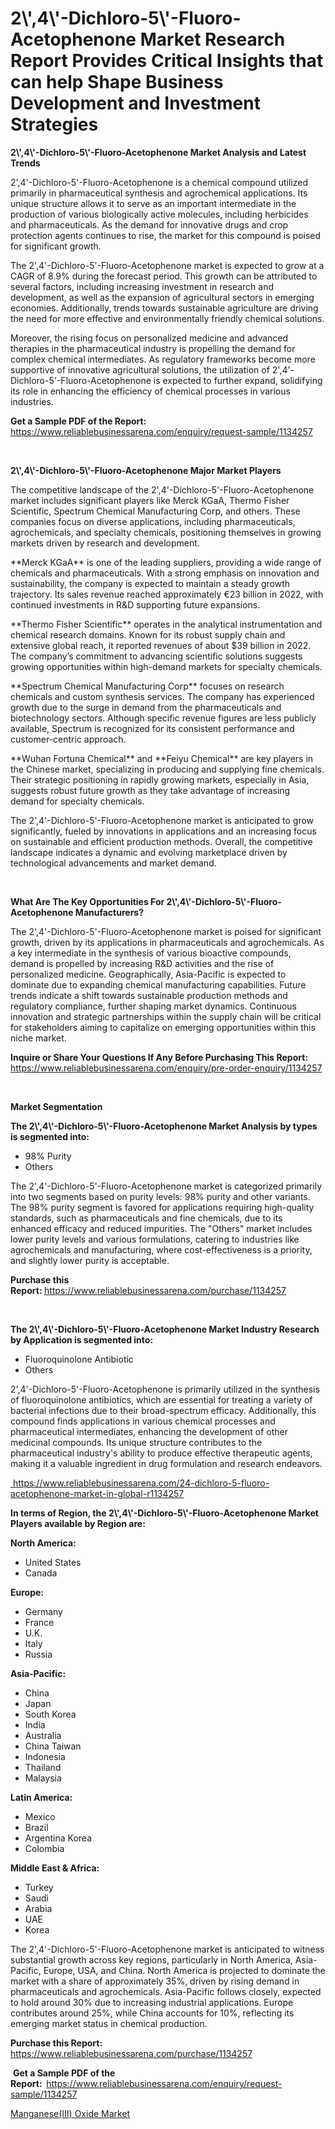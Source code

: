 <p><h1>2\',4\'-Dichloro-5\'-Fluoro-Acetophenone Market Research Report Provides Critical Insights that can help Shape Business Development and Investment Strategies</h1></p><p><strong>2\',4\'-Dichloro-5\'-Fluoro-Acetophenone Market Analysis and Latest Trends</strong></p>
<p><p>2',4'-Dichloro-5'-Fluoro-Acetophenone is a chemical compound utilized primarily in pharmaceutical synthesis and agrochemical applications. Its unique structure allows it to serve as an important intermediate in the production of various biologically active molecules, including herbicides and pharmaceuticals. As the demand for innovative drugs and crop protection agents continues to rise, the market for this compound is poised for significant growth.</p><p>The 2',4'-Dichloro-5'-Fluoro-Acetophenone market is expected to grow at a CAGR of 8.9% during the forecast period. This growth can be attributed to several factors, including increasing investment in research and development, as well as the expansion of agricultural sectors in emerging economies. Additionally, trends towards sustainable agriculture are driving the need for more effective and environmentally friendly chemical solutions.</p><p>Moreover, the rising focus on personalized medicine and advanced therapies in the pharmaceutical industry is propelling the demand for complex chemical intermediates. As regulatory frameworks become more supportive of innovative agricultural solutions, the utilization of 2',4'-Dichloro-5'-Fluoro-Acetophenone is expected to further expand, solidifying its role in enhancing the efficiency of chemical processes in various industries.</p></p>
<p><strong>Get a Sample PDF of the Report:&nbsp;</strong> <a href="https://www.reliablebusinessarena.com/enquiry/request-sample/1134257?utm_campaign=2531&utm_medium=2&utm_source=Github&utm_content=ia&utm_term=25032025&utm_id=24-dichloro-5-fluoro-acetophenone">https://www.reliablebusinessarena.com/enquiry/request-sample/1134257</a></p>
<p>&nbsp;</p>
<p><strong>2\',4\'-Dichloro-5\'-Fluoro-Acetophenone Major Market Players</strong></p>
<p><p>The competitive landscape of the 2',4'-Dichloro-5'-Fluoro-Acetophenone market includes significant players like Merck KGaA, Thermo Fisher Scientific, Spectrum Chemical Manufacturing Corp, and others. These companies focus on diverse applications, including pharmaceuticals, agrochemicals, and specialty chemicals, positioning themselves in growing markets driven by research and development.</p><p>**Merck KGaA** is one of the leading suppliers, providing a wide range of chemicals and pharmaceuticals. With a strong emphasis on innovation and sustainability, the company is expected to maintain a steady growth trajectory. Its sales revenue reached approximately €23 billion in 2022, with continued investments in R&D supporting future expansions.</p><p>**Thermo Fisher Scientific** operates in the analytical instrumentation and chemical research domains. Known for its robust supply chain and extensive global reach, it reported revenues of about $39 billion in 2022. The company’s commitment to advancing scientific solutions suggests growing opportunities within high-demand markets for specialty chemicals.</p><p>**Spectrum Chemical Manufacturing Corp** focuses on research chemicals and custom synthesis services. The company has experienced growth due to the surge in demand from the pharmaceuticals and biotechnology sectors. Although specific revenue figures are less publicly available, Spectrum is recognized for its consistent performance and customer-centric approach.</p><p>**Wuhan Fortuna Chemical** and **Feiyu Chemical** are key players in the Chinese market, specializing in producing and supplying fine chemicals. Their strategic positioning in rapidly growing markets, especially in Asia, suggests robust future growth as they take advantage of increasing demand for specialty chemicals.</p><p>The 2',4'-Dichloro-5'-Fluoro-Acetophenone market is anticipated to grow significantly, fueled by innovations in applications and an increasing focus on sustainable and efficient production methods. Overall, the competitive landscape indicates a dynamic and evolving marketplace driven by technological advancements and market demand.</p></p>
<p>&nbsp;</p>
<p><strong>What Are The Key Opportunities For 2\',4\'-Dichloro-5\'-Fluoro-Acetophenone Manufacturers?</strong></p>
<p><p>The 2',4'-Dichloro-5'-Fluoro-Acetophenone market is poised for significant growth, driven by its applications in pharmaceuticals and agrochemicals. As a key intermediate in the synthesis of various bioactive compounds, demand is propelled by increasing R&D activities and the rise of personalized medicine. Geographically, Asia-Pacific is expected to dominate due to expanding chemical manufacturing capabilities. Future trends indicate a shift towards sustainable production methods and regulatory compliance, further shaping market dynamics. Continuous innovation and strategic partnerships within the supply chain will be critical for stakeholders aiming to capitalize on emerging opportunities within this niche market.</p></p>
<p><strong>Inquire or Share Your Questions If Any Before Purchasing This Report:</strong> <a href="https://www.reliablebusinessarena.com/enquiry/pre-order-enquiry/1134257?utm_campaign=2531&utm_medium=2&utm_source=Github&utm_content=ia&utm_term=25032025&utm_id=24-dichloro-5-fluoro-acetophenone">https://www.reliablebusinessarena.com/enquiry/pre-order-enquiry/1134257</a></p>
<p>&nbsp;</p>
<p><strong>Market Segmentation</strong></p>
<p><strong>The 2\',4\'-Dichloro-5\'-Fluoro-Acetophenone Market Analysis by types is segmented into:</strong></p>
<p><ul><li>98% Purity</li><li>Others</li></ul></p>
<p><p>The 2',4'-Dichloro-5'-Fluoro-Acetophenone market is categorized primarily into two segments based on purity levels: 98% purity and other variants. The 98% purity segment is favored for applications requiring high-quality standards, such as pharmaceuticals and fine chemicals, due to its enhanced efficacy and reduced impurities. The "Others" market includes lower purity levels and various formulations, catering to industries like agrochemicals and manufacturing, where cost-effectiveness is a priority, and slightly lower purity is acceptable.</p></p>
<p><strong>Purchase this Report:&nbsp;</strong><a href="https://www.reliablebusinessarena.com/purchase/1134257?utm_campaign=2531&utm_medium=2&utm_source=Github&utm_content=ia&utm_term=25032025&utm_id=24-dichloro-5-fluoro-acetophenone">https://www.reliablebusinessarena.com/purchase/1134257</a></p>
<p>&nbsp;</p>
<p><strong>The 2\',4\'-Dichloro-5\'-Fluoro-Acetophenone Market Industry Research by Application is segmented into:</strong></p>
<p><ul><li>Fluoroquinolone Antibiotic</li><li>Others</li></ul></p>
<p><p>2',4'-Dichloro-5'-Fluoro-Acetophenone is primarily utilized in the synthesis of fluoroquinolone antibiotics, which are essential for treating a variety of bacterial infections due to their broad-spectrum efficacy. Additionally, this compound finds applications in various chemical processes and pharmaceutical intermediates, enhancing the development of other medicinal compounds. Its unique structure contributes to the pharmaceutical industry's ability to produce effective therapeutic agents, making it a valuable ingredient in drug formulation and research endeavors.</p></p>
<p><a href="https://www.reliablebusinessarena.com/24-dichloro-5-fluoro-acetophenone-market-in-global-r1134257?utm_campaign=2531&utm_medium=2&utm_source=Github&utm_content=ia&utm_term=25032025&utm_id=24-dichloro-5-fluoro-acetophenone">&nbsp;https://www.reliablebusinessarena.com/24-dichloro-5-fluoro-acetophenone-market-in-global-r1134257</a></p>
<p><strong>In terms of Region, the 2\',4\'-Dichloro-5\'-Fluoro-Acetophenone Market Players available by Region are:</strong></p>
<p>
    <p> <strong> North America: </strong>
        <ul>
            <li>United States</li>
            <li>Canada</li>
        </ul>
        </p> 
    <p> <strong> Europe: </strong>
        <ul>
            <li>Germany</li>
            <li>France</li>
            <li>U.K.</li>
            <li>Italy</li>
            <li>Russia</li>
        </ul>
        </p> 
    <p> <strong> Asia-Pacific: </strong>
        <ul>
            <li>China</li>
            <li>Japan</li>
            <li>South Korea</li>
            <li>India</li>
            <li>Australia</li>
            <li>China Taiwan</li>
            <li>Indonesia</li>
            <li>Thailand</li>
            <li>Malaysia</li>
        </ul>
        </p> 
    <p> <strong> Latin America: </strong>
        <ul>
            <li>Mexico</li>
            <li>Brazil</li>
            <li>Argentina Korea</li>
            <li>Colombia</li>
        </ul>
        </p> 
    <p> <strong> Middle East & Africa: </strong>
        <ul>
            <li>Turkey</li>
            <li>Saudi</li>
            <li>Arabia</li>
            <li>UAE</li>
            <li>Korea</li>
        </ul>
    </p>
    </p>
<p><p>The 2',4'-Dichloro-5'-Fluoro-Acetophenone market is anticipated to witness substantial growth across key regions, particularly in North America, Asia-Pacific, Europe, USA, and China. North America is projected to dominate the market with a share of approximately 35%, driven by rising demand in pharmaceuticals and agrochemicals. Asia-Pacific follows closely, expected to hold around 30% due to increasing industrial applications. Europe contributes around 25%, while China accounts for 10%, reflecting its emerging market status in chemical production.</p></p>
<p><strong>Purchase this Report: </strong><a href="https://www.reliablebusinessarena.com/purchase/1134257?utm_campaign=2531&utm_medium=2&utm_source=Github&utm_content=ia&utm_term=25032025&utm_id=24-dichloro-5-fluoro-acetophenone">https://www.reliablebusinessarena.com/purchase/1134257</a></p>
<p>&nbsp;<strong>Get a Sample PDF of the Report:&nbsp;&nbsp;</strong><a href="https://www.reliablebusinessarena.com/enquiry/request-sample/1134257?utm_campaign=2531&utm_medium=2&utm_source=Github&utm_content=ia&utm_term=25032025&utm_id=24-dichloro-5-fluoro-acetophenone">https://www.reliablebusinessarena.com/enquiry/request-sample/1134257</a></p>
<p><strong></strong></p>
<p><p><a href="https://github.com/vjorelaclliv/Market-Research-Report-List-1/blob/main/manganeseiii-oxide-market.md?utm_campaign=2531&utm_medium=2&utm_source=Github&utm_content=ia&utm_term=25032025&utm_id=24-dichloro-5-fluoro-acetophenone">Manganese(III) Oxide Market</a></p></p>